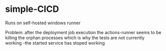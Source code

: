# simple-CICD

Runs on self-hosted windows runner

Problem:
after the deployment job execution the actions-runner seems to be killing the orphan processes
which is why the tests are not currently working -the started service has stoped working
